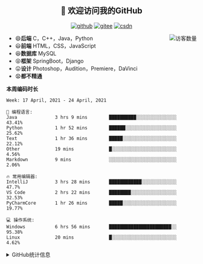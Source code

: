 <h2 align="center">👋 欢迎访问我的GitHub</h2>
<p align="center">
  <a href="https://github.com/eternidad33"><img src="https://img.shields.io/badge/GitHub-ff79c6" alt="github"></a>
  <a href="https://gitee.com/eternidad33"><img src="https://img.shields.io/badge/Gitee-fe7300" alt="gitee"></a>
  <a href="https://blog.csdn.net/qq_42907802"><img src="https://img.shields.io/badge/CSDN-cf000e" alt="csdn"></a>
</p>

<img align='right' src="https://profile-counter.glitch.me/eternidad33/count.svg" alt="访客数量"/>

- 😄**后端** C，C++，Java，Python
- 😃**前端** HTML，CSS，JavaScript
- 😆**数据库** MySQL
- 😝**框架** SpringBoot，Django
- 😛**设计** Photoshop，Audition，Premiere，DaVinci
- 😧**都不精通**

**本周编码时长**

<!--START_SECTION:waka-->
```text
Week: 17 April, 2021 - 24 April, 2021

💬 编程语言: 
Java              3 hrs 9 mins        ██████████░░░░░░░░░░░░░░░   43.41% 
Python            1 hr 52 mins        ██████░░░░░░░░░░░░░░░░░░░   25.62% 
Text              1 hr 36 mins        █████░░░░░░░░░░░░░░░░░░░░   22.12% 
Other             19 mins             █░░░░░░░░░░░░░░░░░░░░░░░░   4.56% 
Markdown          9 mins              ░░░░░░░░░░░░░░░░░░░░░░░░░   2.06%

🔥 常用编辑器: 
IntelliJ          3 hrs 28 mins       ████████████░░░░░░░░░░░░░   47.7% 
VS Code           2 hrs 22 mins       ████████░░░░░░░░░░░░░░░░░   32.53% 
PyCharmCore       1 hr 26 mins        █████░░░░░░░░░░░░░░░░░░░░   19.77%

💻 操作系统: 
Windows           6 hrs 56 mins       ███████████████████████░░   95.38% 
Linux             20 mins             █░░░░░░░░░░░░░░░░░░░░░░░░   4.62%

```


<!--END_SECTION:waka-->




<details>
<summary>GitHub统计信息</summary>

<br/>

> 动态太少，不好意思展示
> 
> 下面的GitHub统计信息是来自于[github-readme-stats](https://github.com/anuraghazra/github-readme-stats)项目，里边有[中文文档](https://github.com/anuraghazra/github-readme-stats/blob/master/readme_cn.md)

<a href="https://github.com/eternidad33/eternidad33">
  <img align="center" src="https://github-readme-stats.anuraghazra1.vercel.app/api?username=eternidad33&show_icons=true" />
</a>
<br/>

---

*近期更新的仓库*

<a href="https://github.com/eternidad33/eternidad33">
  <img align="center" src="https://github-readme-stats.anuraghazra1.vercel.app/api/pin/?username=eternidad33&repo=eternidad33" />
</a>    
<a href="https://gitee.com/eternidad33/leetcode">
  <img align="center" src="https://github-readme-stats.anuraghazra1.vercel.app/api/pin/?username=eternidad33&repo=leetcode" />
</a>

<br/>

<br/>

[![eternidad33's contribution graph as a Game of Life](https://github4life.herokuapp.com/eternidad33.gif)](https://github4life.herokuapp.com/eternidad33)

</details>


